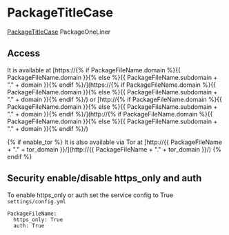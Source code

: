 # PackageTitleCase

[PackageTitleCase](PackageURL) PackageOneLiner

## Access

It is available at [https://{% if PackageFileName.domain %}{{ PackageFileName.domain }}{% else %}{{ PackageFileName.subdomain + "." + domain }}{% endif %}/](https://{% if PackageFileName.domain %}{{ PackageFileName.domain }}{% else %}{{ PackageFileName.subdomain + "." + domain }}{% endif %}/) or [http://{% if PackageFileName.domain %}{{ PackageFileName.domain }}{% else %}{{ PackageFileName.subdomain + "." + domain }}{% endif %}/](http://{% if PackageFileName.domain %}{{ PackageFileName.domain }}{% else %}{{ PackageFileName.subdomain + "." + domain }}{% endif %}/)

{% if enable_tor %}
It is also available via Tor at [http://{{ PackageFileName + "." + tor_domain }}/](http://{{ PackageFileName + "." + tor_domain }}/)
{% endif %}

## Security enable/disable https_only and auth

To enable https_only or auth set the service config to True
`settings/config.yml`

```
PackageFileName:
  https_only: True
  auth: True
```